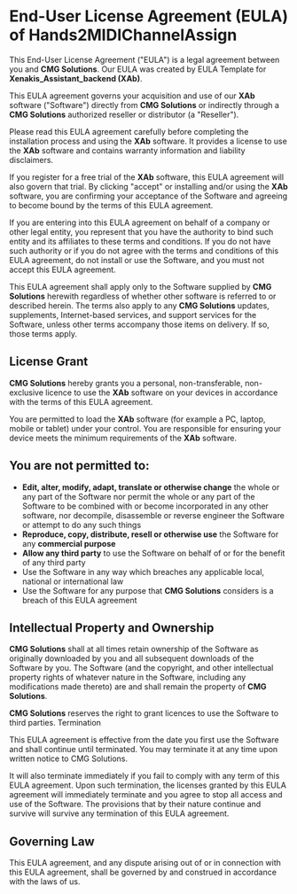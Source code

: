 # End-User License Agreement (EULA) of Hands2MIDIChannelAssign

This End-User License Agreement ("EULA") is a legal agreement between you and **CMG Solutions**. Our EULA was created by EULA Template for **Xenakis_Assistant_backend (XAb)**.

This EULA agreement governs your acquisition and use of our **XAb** software ("Software") directly from **CMG Solutions** or indirectly through a **CMG Solutions** authorized reseller or distributor (a "Reseller").

Please read this EULA agreement carefully before completing the installation process and using the **XAb** software. It provides a license to use the **XAb** software and contains warranty information and liability disclaimers.

If you register for a free trial of the **XAb** software, this EULA agreement will also govern that trial. By clicking "accept" or installing and/or using the **XAb** software, you are confirming your acceptance of the Software and agreeing to become bound by the terms of this EULA agreement.

If you are entering into this EULA agreement on behalf of a company or other legal entity, you represent that you have the authority to bind such entity and its affiliates to these terms and conditions. If you do not have such authority or if you do not agree with the terms and conditions of this EULA agreement, do not install or use the Software, and you must not accept this EULA agreement.

This EULA agreement shall apply only to the Software supplied by **CMG Solutions** herewith regardless of whether other software is referred to or described herein. The terms also apply to any **CMG Solutions** updates, supplements, Internet-based services, and support services for the Software, unless other terms accompany those items on delivery. If so, those terms apply.

## License Grant

**CMG Solutions** hereby grants you a personal, non-transferable, non-exclusive licence to use the **XAb** software on your devices in accordance with the terms of this EULA agreement.

You are permitted to load the **XAb** software (for example a PC, laptop, mobile or tablet) under your control. You are responsible for ensuring your device meets the minimum requirements of the **XAb** software.

## You are **not** permitted to:

- **Edit, alter, modify, adapt, translate or otherwise change** the whole or any part of the Software nor permit the whole or any part of the Software to be combined with or become incorporated in any other software, nor decompile, disassemble or reverse engineer the Software or attempt to do any such things
- **Reproduce, copy, distribute, resell or otherwise use** the Software for any **commercial purpose**
- **Allow any third party** to use the Software on behalf of or for the benefit of any third party
- Use the Software in any way which breaches any applicable local, national or international law
- Use the Software for any purpose that **CMG Solutions** considers is a breach of this EULA agreement

## Intellectual Property and Ownership

**CMG Solutions** shall at all times retain ownership of the Software as originally downloaded by you and all subsequent downloads of the Software by you. The Software (and the copyright, and other intellectual property rights of whatever nature in the Software, including any modifications made thereto) are and shall remain the property of **CMG Solutions**.

**CMG Solutions** reserves the right to grant licences to use the Software to third parties.
Termination

This EULA agreement is effective from the date you first use the Software and shall continue until terminated. You may terminate it at any time upon written notice to CMG Solutions.

It will also terminate immediately if you fail to comply with any term of this EULA agreement. Upon such termination, the licenses granted by this EULA agreement will immediately terminate and you agree to stop all access and use of the Software. The provisions that by their nature continue and survive will survive any termination of this EULA agreement.

## Governing Law

This EULA agreement, and any dispute arising out of or in connection with this EULA agreement, shall be governed by and construed in accordance with the laws of us.
